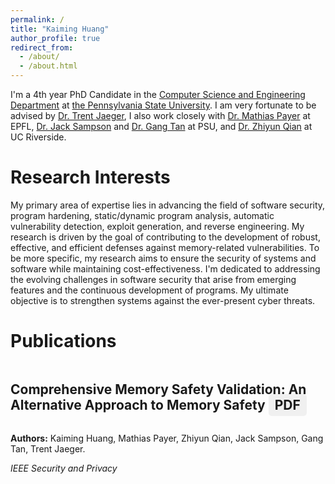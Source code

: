 ```yaml
---
permalink: /
title: "Kaiming Huang"
author_profile: true
redirect_from: 
  - /about/
  - /about.html
---
```


I'm a 4th year PhD Candidate in the [Computer Science and Engineering Department](https://www.eecs.psu.edu/) at [the Pennsylvania State University](https://www.psu.edu/). I am very fortunate to be advised by [Dr. Trent Jaeger](http://trentjaeger.com/), I also work closely with [Dr. Mathias Payer](https://nebelwelt.net/) at EPFL, [Dr. Jack Sampson](https://www.cse.psu.edu/~jms1257/) and [Dr. Gang Tan](https://www.cse.psu.edu/~gxt29/) at PSU, and [Dr. Zhiyun Qian](https://www.cs.ucr.edu/~zhiyunq/) at UC Riverside.

Research Interests
======
My primary area of expertise lies in advancing the field of software security, program hardening, static/dynamic program analysis, automatic vulnerability detection, exploit generation, and reverse engineering. My research is driven by the goal of contributing to the development of robust, effective, and efficient defenses against memory-related vulnerabilities. To be more specific, my research aims to ensure the security of systems and software while maintaining cost-effectiveness. I'm dedicated to addressing the evolving challenges in software security that arise from emerging features and the continuous development of programs. My ultimate objective is to strengthen systems against the ever-present cyber threats.

Publications
======
<div style="margin-bottom: 0px;">
  <h2 style="display: inline-block; margin-left: 0px;">Comprehensive Memory Safety Validation: An Alternative Approach to Memory Safety <a href="https://www.computer.org/csdl/magazine/sp/5555/01/10491404/1VSc5I8bM1q" style="background-color: #f0f0f0; padding: 5px 10px; border-radius: 5px; text-decoration: none; margin-right: 10px;">PDF</a></h2>
  <p><strong>Authors:</strong> Kaiming Huang, Mathias Payer, Zhiyun Qian, Jack Sampson, Gang Tan, Trent Jaeger.</p>
  <p><em>IEEE Security and Privacy</em></p>
</div>
